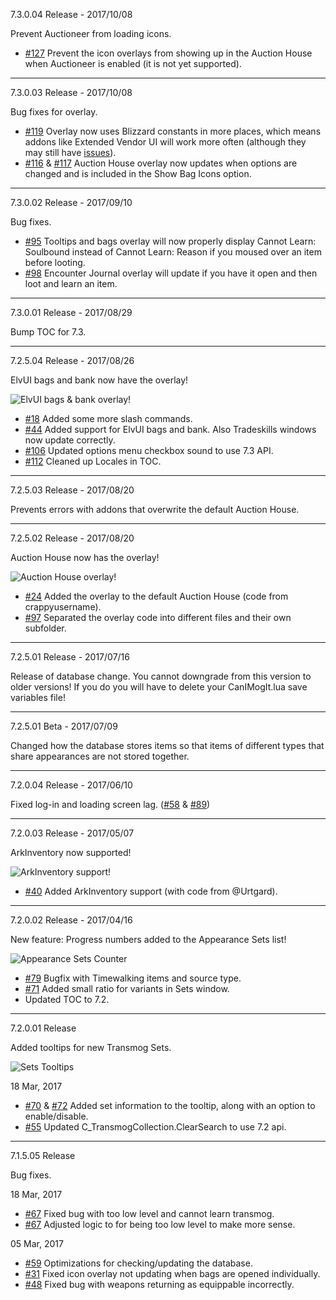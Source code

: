 7.3.0.04 Release - 2017/10/08

Prevent Auctioneer from loading icons.

* [#127](https://gitlab.com/toreltwiddler/CanIMogIt/issues/127) Prevent the icon overlays from showing up in the Auction House when Auctioneer is enabled (it is not yet supported).

*****

7.3.0.03 Release - 2017/10/08

Bug fixes for overlay.

* [#119](https://gitlab.com/toreltwiddler/CanIMogIt/issues/119) Overlay now uses Blizzard constants in more places, which means addons like Extended Vendor UI will work more often (although they may still have [issues](https://gitlab.com/toreltwiddler/CanIMogIt/issues/53)).
* [#116](https://gitlab.com/toreltwiddler/CanIMogIt/issues/116) & [#117](https://gitlab.com/toreltwiddler/CanIMogIt/issues/117) Auction House overlay now updates when options are changed and is included in the Show Bag Icons option.

*****

7.3.0.02 Release - 2017/09/10

Bug fixes.

* [#95](https://gitlab.com/toreltwiddler/CanIMogIt/issues/95) Tooltips and bags overlay will now properly display Cannot Learn: Soulbound instead of Cannot Learn: Reason if you moused over an item before looting.
* [#98](https://gitlab.com/toreltwiddler/CanIMogIt/issues/98) Encounter Journal overlay will update if you have it open and then loot and learn an item.

*****

7.3.0.01 Release - 2017/08/29

Bump TOC for 7.3.

*****

7.2.5.04 Release - 2017/08/26

ElvUI bags and bank now have the overlay!

![ElvUI bags & bank overlay!](http://i.imgur.com/5ZJMZGb.png "ElvUI bags & bank overlay!")

* [#18](https://gitlab.com/toreltwiddler/CanIMogIt/issues/18) Added some more slash commands.
* [#44](https://gitlab.com/toreltwiddler/CanIMogIt/issues/44) Added support for ElvUI bags and bank.  Also Tradeskills windows now update correctly.
* [#106](https://gitlab.com/toreltwiddler/CanIMogIt/issues/106) Updated options menu checkbox sound to use 7.3 API.
* [#112](https://gitlab.com/toreltwiddler/CanIMogIt/issues/112) Cleaned up Locales in TOC.

*****

7.2.5.03 Release - 2017/08/20

Prevents errors with addons that overwrite the default Auction House.

*****

7.2.5.02 Release - 2017/08/20

Auction House now has the overlay!

![Auction House overlay!](http://i.imgur.com/5jrKJxs.png "Auction House overlay!")

* [#24](https://gitlab.com/toreltwiddler/CanIMogIt/issues/24) Added the overlay to the default Auction House (code from crappyusername).
* [#97](https://gitlab.com/toreltwiddler/CanIMogIt/issues/97) Separated the overlay code into different files and their own subfolder.

*****

7.2.5.01 Release - 2017/07/16

Release of database change.  You cannot downgrade from this version to older versions!  If you do you will have to delete your CanIMogIt.lua save variables file!

*****

7.2.5.01 Beta - 2017/07/09

Changed how the database stores items so that items of different types that share appearances are not stored together.

*****

7.2.0.04 Release - 2017/06/10

Fixed log-in and loading screen lag. ([#58](https://gitlab.com/toreltwiddler/CanIMogIt/issues/58) & [#89](https://gitlab.com/toreltwiddler/CanIMogIt/issues/89))

*****

7.2.0.03 Release - 2017/05/07

ArkInventory now supported!

![ArkInventory support!](http://i.imgur.com/l4PNjqA.png "ArkInventory support!")

* [#40](https://gitlab.com/toreltwiddler/CanIMogIt/issues/40) Added ArkInventory support (with code from @Urtgard).

*****

7.2.0.02 Release - 2017/04/16

New feature: Progress numbers added to the Appearance Sets list!

![Appearance Sets Counter](http://i.imgur.com/FDdXyF2.png "Appearance Sets Counter")

* [#79](https://gitlab.com/toreltwiddler/CanIMogIt/issues/79) Bugfix with Timewalking items and source type.
* [#71](https://gitlab.com/toreltwiddler/CanIMogIt/issues/71) Added small ratio for variants in Sets window.
* Updated TOC to 7.2.

*****

7.2.0.01 Release

Added tooltips for new Transmog Sets.

![Sets Tooltips](http://i.imgur.com/1cD68tw.png "Sets Tooltips")

18 Mar, 2017

* [#70](https://gitlab.com/toreltwiddler/CanIMogIt/issues/70) & [#72](https://gitlab.com/toreltwiddler/CanIMogIt/issues/72) Added set information to the tooltip, along with an option to enable/disable.
* [#55](https://gitlab.com/toreltwiddler/CanIMogIt/issues/55) Updated C_TransmogCollection.ClearSearch to use 7.2 api.

*****

7.1.5.05 Release

Bug fixes.

18 Mar, 2017

* [#67](https://gitlab.com/toreltwiddler/CanIMogIt/issues/67) Fixed bug with too low level and cannot learn transmog.
* [#67](https://gitlab.com/toreltwiddler/CanIMogIt/issues/67) Adjusted logic to for being too low level to make more sense.

05 Mar, 2017

* [#59](https://gitlab.com/toreltwiddler/CanIMogIt/issues/59) Optimizations for checking/updating the database.
* [#31](https://gitlab.com/toreltwiddler/CanIMogIt/issues/31) Fixed icon overlay not updating when bags are opened individually.
* [#48](https://gitlab.com/toreltwiddler/CanIMogIt/issues/48) Fixed bug with weapons returning as equippable incorrectly.
